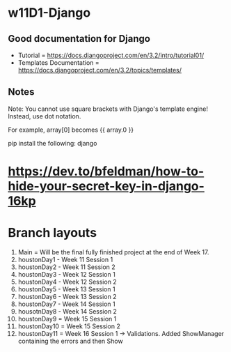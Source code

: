 # w11D1-Django

## Good documentation for Django
- Tutorial = https://docs.djangoproject.com/en/3.2/intro/tutorial01/
- Templates Documentation = https://docs.djangoproject.com/en/3.2/topics/templates/

## Notes
Note: You cannot use square brackets with Django's template engine! Instead, use dot notation. 

For example, array[0] becomes {{ array.0 }}

pip install the following:
django


https://dev.to/bfeldman/how-to-hide-your-secret-key-in-django-16kp
=======
# Branch layouts
1. Main = Will be the final fully finished project at the end of Week 17.
2. houstonDay1 - Week 11 Session 1 
3. houstonDay2 - Week 11 Session 2
4. houstonDay3 - Week 12 Session 1
5. houstonDay4 - Week 12 Session 2
6. houstonDay5 - Week 13 Session 1
7. houstonDay6 - Week 13 Session 2
8. houstonDay7 - Week 14 Session 1
9. housotnDay8 - Week 14 Session 2
10. houstonDay9 = Week 15 Session 1
11. houstonDay10 = Week 15 Session 2
12. houstonDay11 = Week 16 Session 1 -> Validations.  Added ShowManager containing the errors and then Show